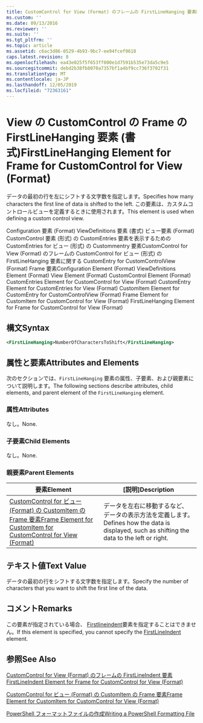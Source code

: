 ```yaml
---
title: CustomControl for View (Format) のフレームの FirstLineHanging 要素Microsoft Docs
ms.custom: ''
ms.date: 09/13/2016
ms.reviewer: ''
ms.suite: ''
ms.tgt_pltfrm: ''
ms.topic: article
ms.assetid: c6ac3d86-0529-4b93-9bc7-ee94fcef9618
caps.latest.revision: 8
ms.openlocfilehash: ea43e025f5f653ff000e1d7591b535e73da5c9e5
ms.sourcegitcommit: debd2b38fb8070a7357bf1a4bf9cc736f3702f31
ms.translationtype: MT
ms.contentlocale: ja-JP
ms.lasthandoff: 12/05/2019
ms.locfileid: "72363161"
---
```

# <a name="firstlinehanging-element-for-frame-for-customcontrol-for-view-format"></a><span data-ttu-id="3315c-102">View の CustomControl の Frame の FirstLineHanging 要素 (書式)</span><span class="sxs-lookup"><span data-stu-id="3315c-102">FirstLineHanging Element for Frame for CustomControl for View (Format)</span></span>

<span data-ttu-id="3315c-103">データの最初の行を左にシフトする文字数を指定します。</span><span class="sxs-lookup"><span data-stu-id="3315c-103">Specifies how many characters the first line of data is shifted to the left.</span></span> <span data-ttu-id="3315c-104">この要素は、カスタムコントロールビューを定義するときに使用されます。</span><span class="sxs-lookup"><span data-stu-id="3315c-104">This element is used when defining a custom control view.</span></span>

<span data-ttu-id="3315c-105">Configuration 要素 (Format) ViewDefinitions 要素 (書式) ビュー要素 (Format) CustomControl 要素 (形式) の CustomEntries 要素を表示するための CustomEntries for ビュー (形式) の Custommentry 要素CustomControl for View (Format) のフレームの CustomControl for ビュー (形式) の FirstLineHanging 要素に関する CustomEntry for CustomControlView (Format) Frame 要素</span><span class="sxs-lookup"><span data-stu-id="3315c-105">Configuration Element (Format) ViewDefinitions Element (Format) View Element (Format) CustomControl Element (Format) CustomEntries Element for CustomControl for View (Format) CustomEntry Element for CustomEntries for View (Format) CustomItem Element for CustomEntry for CustomControlView (Format) Frame Element for CustomItem for CustomControl for View (Format) FirstLineHanging Element for Frame for CustomControl for View (Format)</span></span>

## <a name="syntax"></a><span data-ttu-id="3315c-106">構文</span><span class="sxs-lookup"><span data-stu-id="3315c-106">Syntax</span></span>

```xml
<FirstLineHanging>NumberOfCharactersToShift</FirstLineHanging>
```

## <a name="attributes-and-elements"></a><span data-ttu-id="3315c-107">属性と要素</span><span class="sxs-lookup"><span data-stu-id="3315c-107">Attributes and Elements</span></span>

<span data-ttu-id="3315c-108">次のセクションでは、`FirstLineHanging` 要素の属性、子要素、および親要素について説明します。</span><span class="sxs-lookup"><span data-stu-id="3315c-108">The following sections describe attributes, child elements, and parent element of the `FirstLineHanging` element.</span></span>

### <a name="attributes"></a><span data-ttu-id="3315c-109">属性</span><span class="sxs-lookup"><span data-stu-id="3315c-109">Attributes</span></span>

<span data-ttu-id="3315c-110">なし。</span><span class="sxs-lookup"><span data-stu-id="3315c-110">None.</span></span>

### <a name="child-elements"></a><span data-ttu-id="3315c-111">子要素</span><span class="sxs-lookup"><span data-stu-id="3315c-111">Child Elements</span></span>

<span data-ttu-id="3315c-112">なし。</span><span class="sxs-lookup"><span data-stu-id="3315c-112">None.</span></span>

### <a name="parent-elements"></a><span data-ttu-id="3315c-113">親要素</span><span class="sxs-lookup"><span data-stu-id="3315c-113">Parent Elements</span></span>

|<span data-ttu-id="3315c-114">要素</span><span class="sxs-lookup"><span data-stu-id="3315c-114">Element</span></span>|<span data-ttu-id="3315c-115">[説明]</span><span class="sxs-lookup"><span data-stu-id="3315c-115">Description</span></span>|
|-------------|-----------------|
|[<span data-ttu-id="3315c-116">CustomControl for ビュー (Format) の CustomItem の Frame 要素</span><span class="sxs-lookup"><span data-stu-id="3315c-116">Frame Element for CustomItem for CustomControl for View (Format)</span></span>](./frame-element-for-customitem-for-customcontrol-for-view-format.md)|<span data-ttu-id="3315c-117">データを左右に移動するなど、データの表示方法を定義します。</span><span class="sxs-lookup"><span data-stu-id="3315c-117">Defines how the data is displayed, such as shifting the data to the left or right.</span></span>|

## <a name="text-value"></a><span data-ttu-id="3315c-118">テキスト値</span><span class="sxs-lookup"><span data-stu-id="3315c-118">Text Value</span></span>

<span data-ttu-id="3315c-119">データの最初の行をシフトする文字数を指定します。</span><span class="sxs-lookup"><span data-stu-id="3315c-119">Specify the number of characters that you want to shift the first line of the data.</span></span>

## <a name="remarks"></a><span data-ttu-id="3315c-120">コメント</span><span class="sxs-lookup"><span data-stu-id="3315c-120">Remarks</span></span>

<span data-ttu-id="3315c-121">この要素が指定されている場合、 [Firstlineindent](./firstlineindent-element-for-frame-for-customcontrol-for-view-format.md)要素を指定することはできません。</span><span class="sxs-lookup"><span data-stu-id="3315c-121">If this element is specified, you cannot specify the [FirstLineIndent](./firstlineindent-element-for-frame-for-customcontrol-for-view-format.md) element.</span></span>

## <a name="see-also"></a><span data-ttu-id="3315c-122">参照</span><span class="sxs-lookup"><span data-stu-id="3315c-122">See Also</span></span>

[<span data-ttu-id="3315c-123">CustomControl for View (Format) のフレームの FirstLineIndent 要素</span><span class="sxs-lookup"><span data-stu-id="3315c-123">FirstLineIndent Element for Frame for CustomControl for View (Format)</span></span>](./firstlineindent-element-for-frame-for-customcontrol-for-view-format.md)

[<span data-ttu-id="3315c-124">CustomControl for ビュー (Format) の CustomItem の Frame 要素</span><span class="sxs-lookup"><span data-stu-id="3315c-124">Frame Element for CustomItem for CustomControl for View (Format)</span></span>](./frame-element-for-customitem-for-customcontrol-for-view-format.md)

[<span data-ttu-id="3315c-125">PowerShell フォーマットファイルの作成</span><span class="sxs-lookup"><span data-stu-id="3315c-125">Writing a PowerShell Formatting File</span></span>](./writing-a-powershell-formatting-file.md)
